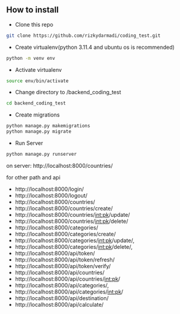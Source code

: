 
## How to install
- Clone this repo
```bash
git clone https://github.com/rizkydarmadi/coding_test.git
```
- Create virtualenv(python 3.11.4 and ubuntu os is recommended)
```bash
python -m venv env
```
- Activate virtualenv
```bash
source env/bin/activate
```
- Change directory to /backend_coding_test
```bash
cd backend_coding_test
```
- Create migrations
```bash
python manage.py makemigrations
python manage.py migrate
```
- Run Server
```bash
python manage.py runserver
```

on server: http://localhost:8000/countries/

for other path and api
- http://localhost:8000/login/
- http://localhost:8000/logout/
- http://localhost:8000/countries/
- http://localhost:8000/countries/create/
- http://localhost:8000/countries/<int:pk>/update/
- http://localhost:8000/countries/<int:pk>/delete/
- http://localhost:8000/categories/
- http://localhost:8000/categories/create/
- http://localhost:8000/categories/<int:pk>/update/,
- http://localhost:8000/categories/<int:pk>/delete/,
- http://localhost:8000/api/token/
- http://localhost:8000/api/token/refresh/
- http://localhost:8000/api/token/verify/
- http://localhost:8000/api/countries/
- http://localhost:8000/api/countries/<int:pk>/
- http://localhost:8000/api/categories/,
- http://localhost:8000/api/categories/<int:pk>/
- http://localhost:8000/api/destination/
- http://localhost:8000/api/calculate/


